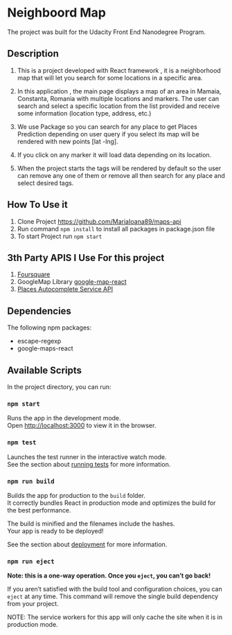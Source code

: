 # Neighboord Map
The project was built for the Udacity Front End Nanodegree Program. 

## Description
1. This is a project developed with React framework , it is a neighborhood map that will let you search for some locations in a specific area.

2. In this application , the main page displays a map of an area in Mamaia, Constanta, Romania with multiple locations and markers. The user can search and select a specific location from the list provided and receive some information (location type, address, etc.) 

3. We use Package so you can search for any place to get Places Prediction depending on user query if you select its map will be rendered with new points [lat -lng].

4. If you click on any marker it will load data depending on its location.
5. When the project starts the tags will be rendered by default so the user can remove any one of them or remove all then search for any place and select desired tags.

## How To Use it 
1. Clone Project https://github.com/MariaIoana89/maps-api
2. Run command `npm install` to install all packages in package.json file 
3. To start Project run `npm start` 

## 3th Party APIS I Use For this project 
1. [Foursquare](https://foursquare.com/)
2. GoogleMap Library [google-map-react](https://github.com/google-map-react/google-map-react)
3. [Places Autocomplete Service API](https://developers.google.com/places/web-service/autocomplete)

## Dependencies
The following npm packages:
* escape-regexp
* google-maps-react

## Available Scripts

In the project directory, you can run:

### `npm start`

Runs the app in the development mode.<br>
Open [http://localhost:3000](http://localhost:3000) to view it in the browser.

### `npm test`

Launches the test runner in the interactive watch mode.<br>
See the section about [running tests](#running-tests) for more information.

### `npm run build`

Builds the app for production to the `build` folder.<br>
It correctly bundles React in production mode and optimizes the build for the best performance.

The build is minified and the filenames include the hashes.<br>
Your app is ready to be deployed!

See the section about [deployment](#deployment) for more information.

### `npm run eject`

**Note: this is a one-way operation. Once you `eject`, you can’t go back!**

If you aren’t satisfied with the build tool and configuration choices, you can `eject` at any time. This command will remove the single build dependency from your project.

NOTE: The service workers for this app will only cache the site when it is in production mode.
